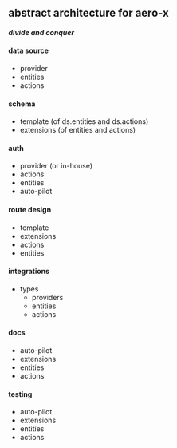 ## abstract architecture for aero-x

___divide and conquer___

#### data source
 - provider
 - entities
 - actions

#### schema  
 - template (of ds.entities and ds.actions)
 - extensions (of entities and actions)

#### auth 
 - provider (or in-house)
 - actions
 - entities
 - auto-pilot

#### route design
 - template
 - extensions
 - actions
 - entities

#### integrations
 - types
    - providers
    - entities
    - actions

#### docs
 - auto-pilot
 - extensions
 - entities
 - actions

#### testing
 - auto-pilot
 - extensions
 - entities
 - actions






